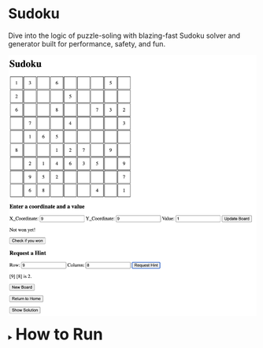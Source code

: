 # Sudoku
Dive into the logic of puzzle-soling with blazing-fast Sudoku solver and generator built for performance, safety, and fun.

![Screenshot of the project](src/assets/README.png)

<details>
  <summary><strong style="font-size: 32px;">How to Run </strong></summary>

1. Run `cargo run`

2. Go to http://127.0.0.1:3000/ on your browser

</details>